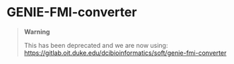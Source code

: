 # GENIE-FMI-converter

> **Warning**
>
> This has been deprecated and we are now using: https://gitlab.oit.duke.edu/dcibioinformatics/soft/genie-fmi-converter
